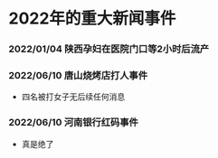 # 2022年的重大新闻事件

### 2022/01/04 陕西孕妇在医院门口等2小时后流产



### 2022/06/10 唐山烧烤店打人事件 
* 四名被打女子无后续任何消息

### 2022/06/10 河南银行红码事件
* 真是绝了

